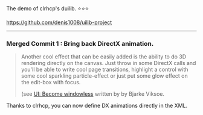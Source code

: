 The demo of clrhcp's duilib. ⭐⭐⭐  

https://github.com/denis1008/uilib-project  

---

### Merged Commit 1 : Bring back DirectX animation.  
> Another cool effect that can be easily added is the ability to do 3D rendering directly on the canvas. Just throw in some DirectX calls and you'll be able to write cool page transitions, highlight a control with some cool sparkling particle-effect or just put some glow effect on the edit-box with focus.
>
> (see [UI: Become windowless](https://www.viksoe.dk/code/windowless1.html) written by by Bjarke Viksoe.

Thanks to clrhcp, you can now define DX animations directly in the XML.  






